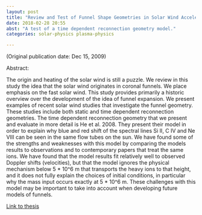 ```yaml
--- 
layout: post 
title: "Review and Test of Funnel Shape Geometries in Solar Wind Acceleration"
date: 2018-02-28 20:55
abst: "A test of a time dependent reconnection geometry model."
categories: solar-physics plasma-physics 

---
```


(Original publication date: Dec 15, 2009)

Abstract:

The origin and heating of the solar wind is still a puzzle. We review in this study the idea that the solar wind originates in coronal funnels. We place emphasis on the fast solar wind. This study provides primarily a historic overview over the development of the idea of funnel expansion. We present examples of recent solar wind studies that investigate the funnel geometry. These studies include both static and time dependent reconnection geometries. The time dependent reconnection geometry that we present and evaluate in more detail is He et al. 2008. They present their model in order to explain why blue and red shift of the spectral lines Si II, C IV and Ne VIII can be seen in the same flow tubes on the sun. We have found some of the strengths and weaknesses with this model by comparing the models results to observations and to contemporary papers that treat the same ions. We have found that the model results fit relatively well to observed Doppler shifts (velocities), but that the model ignores the physical mechanism below 5 * 10^6 m that transports the heavy ions to that height, and it does not fully explain the choices of initial conditions, in particular why the mass input occurs exactly at 5 * 10^6 m. These challenges with this model may be important to take into account when developing future models of funnels.

[Link to thesis](https://munin.uit.no/handle/10037/2406)
